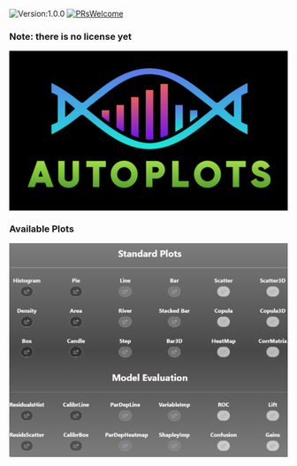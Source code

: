 ![Version:1.0.0](https://img.shields.io/static/v1?label=Version&message=1.0.0&color=blue&?style=plastic)
[![PRsWelcome](https://img.shields.io/badge/PRs-welcome-brightgreen.svg?style=default)](http://makeapullrequest.com)

### Note: there is no license yet

<img src="https://raw.githubusercontent.com/AdrianAntico/AutoPlots/master/inst/logo.PNG" align="center" width="800" />

### Available Plots

<img src="https://raw.githubusercontent.com/AdrianAntico/AutoPlots/master/inst/AvailablePlots.PNG" align="center" width="800" />
